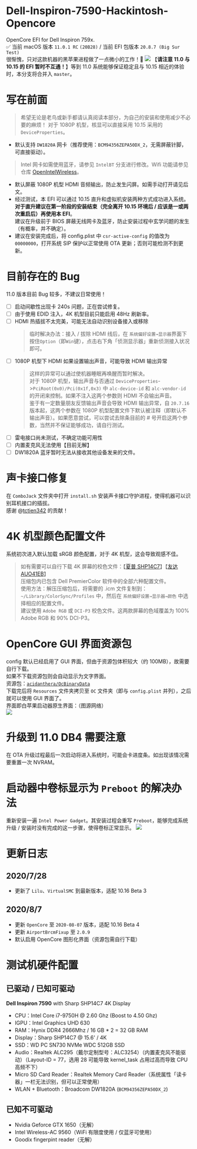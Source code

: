 # Dell-Inspiron-7590-Hackintosh-Opencore
OpenCore EFI for Dell Inspiron 759x.    
✅ 当前 macOS 版本 `11.0.1 RC`  `(20B28)` / 当前 EFI 包版本 `20.8.7 (Big Sur Test)`         
很惭愧，只对这款机器的黑苹果进程做了一点微小的工作！🐸
![](https://tva1.sinaimg.cn/large/0080xEK2ly1ghxf0391jbj31hc0u0qv5.jpg)
【**请注意 11.0 与 10.15 的 EFI 暂时不互通！**】等到 11.0 系统能够保证稳定且与 10.15 相近的体验时，本分支将合并入 `master`。

# 写在前面
> 希望无论是老鸟或新手都请认真阅读本部分，为自己的安装和使用减少不必要的麻烦！
> 对于 1080P 机型，核显可以直接采用 10.15 采用的 `DeviceProperties`。
* 默认支持 `DW1820A` 网卡（推荐使用：`BCM94356ZEPA50DX_2`，无需屏蔽针脚，可直接驱动）。
> Intel 网卡如需使用蓝牙，请参见 `IntelBT` 分支进行修改。Wifi 功能请参见仓库 [OpenIntelWireless](https://github.com/OpenIntelWireless/itlwm)。
* 默认屏蔽 1080P 机型 HDMI 音频输出，防止发生闪屏。如需手动打开请见后文。
* 经过测试，本 EFI 可以通过 10.15 直升和虚拟机安装两种方式成功进入系统。**对于直升建议在第一阶段的安装结束（完全离开 10.15 环境后 / 应该是一或两次重启后）再使用本 EFI**。<br>建议在升级前于 BIOS 屏蔽无线网卡及蓝牙，防止安装过程中玄学问题的发生（有概率，并不确定）。
* 建议在安装完成后，将 config.plist 中 `csr-active-config` 的值改为 `00000000`，打开系统 SIP 保护以正常使用 OTA 更新；否则可能检测不到更新。

# 目前存在的 Bug
11.0 版本目前 Bug 较多，不建议日常使用！
- [ ] 启动间歇性出现卡 240s 问题，正在尝试修复。
- [ ] 由于使用 EDID 注入，4K 机型目前只能启用 48Hz 刷新率。
- [ ] HDMI 热插拔不太完美，可能无法自动识别设备接入或移除
    > 临时解决办法：接入 / 拔除 HDMI 线后，在 `系统偏好设置→显示器`界面下按住`Option`（即`Win`键），点击右下角「侦测显示器」重新侦测接入状况即可。
- [ ] 1080P 机型下 HDMI 如果设置输出声音，可能导致 HDMI 输出异常
    > 这样的异常可以通过使机器睡眠再唤醒而暂时解决。<br>对于 1080P 机型，输出声音与否通过 `DeviceProperties`->`PciRoot(0x0)/Pci(0x1f,0x3)` 中 `alc-device-id` 和 `alc-vendor-id` 的开闭来控制。如果不注入这两个参数则 HDMI 不会输出声音。<br>鉴于有一定数量朋友反馈输出声音会导致 HDMI 输出异常，自 `20.7.16` 版本起，这两个参数在 1080P 机型配置文件下默认被注释（即默认不输出声音）。如果愿意尝试，可以尝试去除条目前的 # 号开启这两个参数，当然并不保证能够成功，请自行测试。
- [ ] 雷电接口尚未测试，不确定功能可用性
- [ ] 内置麦克风无法使用【目前无解】
- [ ] DW1820A 蓝牙暂时无法从接收其他设备发来的文件。

# 声卡接口修复
在 `ComboJack` 文件夹中打开 `install.sh` 安装声卡接口守护进程，使得机器可以识别耳机接口的插拔。        
感谢 @[tctien342](https://github.com/tctien342) 的贡献！

# 4K 机型颜色配置文件
系统初次进入默认加载 sRGB 颜色配置，对于 4K 机型，这会导致观感不佳。
> 如有需要可以自行下载 4K 屏幕的校色文件：【[夏普 SHP14C7](http://oss.pm-z.tech/temp_files/SHP14C7_ICC.zip)】【[友达 AUO41EB](http://oss.pm-z.tech/temp_files/AUO41EB_ICC.zip)】<br>压缩包内已包含 Dell PremierColor 软件中的全部六种配置文件。<br>使用方法：解压压缩包后，将需要的 .icm 文件复制到：`~/Library/ColorSync/Profiles` 中，然后在 `系统偏好设置→显示器→颜色` 中选择相应的配置文件。<br>建议使用 `Adobe RGB` 或 `DCI-P3` 校色文件。这两款屏幕的色域覆盖为 100% Adobe RGB 和 90% DCI-P3。

# OpenCore GUI 界面资源包
config 默认已经启用了 GUI 界面，但由于资源包体积较大（约 100MB），故需要自行下载。  
如果不下载资源包则会自动显示为文字界面。  
资源包：[`acidanthera/OcBinaryData`](https://github.com/acidanthera/OcBinaryData)  
下载完后将 `Resources` 文件夹拷贝至 `OC` 文件夹（即与 `config.plist` 并列），之后就可以使用 GUI 界面了。  
界面即白苹果启动器原生界面：（图源网络）  
![](https://imacos.top/wp-content/uploads/2020/06/%E6%88%AA%E5%B1%8F2020-06-19-%E4%B8%8B%E5%8D%882.09.20.png)

# 升级到 11.0 DB4 需要注意
在 OTA 升级过程最后一次启动将进入系统时，可能会卡进度条。如出现该情况需要重置一次 NVRAM。

# 启动器中卷标显示为 `Preboot` 的解决办法
重新安装一遍 `Intel Power Gadget`。其安装过程会重写 `Preboot`，能够完成系统升级 / 安装时没有完成的这一步骤，使得卷标正常显示。
![](https://oss.pm-z.tech/img/Screen%20Shot%202020-08-07%20at%2011.58.38%20PM.png)

# 更新日志
## 2020/7/28
* 更新了 `Lilu`、`VirtualSMC` 到最新版本，适配 10.16 Beta 3

## 2020/8/7
* 更新  `OpenCore` 至 `2020-08-07` 版本，适配 10.16 Beta 4
* 更新 `AirportBrcmFixup` 至 `2.0.9`
* 默认启用 OpenCore 图形化界面（资源包需自行下载）

# 测试机硬件配置
## 已驱动 / 已知可驱动
**Dell Inspiron 7590** with Sharp SHP14C7 4K Display
* CPU：Intel Core i7-9750H @ 2.60 Ghz (Boost to 4.50 Ghz)
* IGPU：Intel Graphics UHD 630
* RAM：Hynix DDR4 2666Mhz / 16 GB * 2 = 32 GB RAM
* Display：Sharp SHP14C7 @ 15.6' / 4K
* SSD：WD PC SN730 NVMe WDC 512GB SSD
* Audio：Realtek ALC295（戴尔定制型号：ALC3254）（内置麦克风不能驱动）（Layout-ID = 77，选用 28 可能导致 kernel_task 占用过高而导致 CPU 高频不下）
* Micro SD Card Reader：Realtek Memory Card Reader（系统属性「读卡器」一栏无法识别，但可以正常使用）
* WLAN + Bluetooth：Broadcom DW1820A (`BCM94356ZEPA50DX_2`)

## 已知不可驱动
* Nvidia Geforce GTX 1650（无解）
* Intel Wireless-AC 9560（WiFi 有限度使用 / 仅蓝牙可使用）
* Goodix fingerpint reader（无解）
